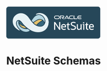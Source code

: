 <p align="left"><a href="#"><img width="250" src="../../resources/Netsuite-logo-ocean-150-bg.png"></a></p>

# NetSuite Schemas